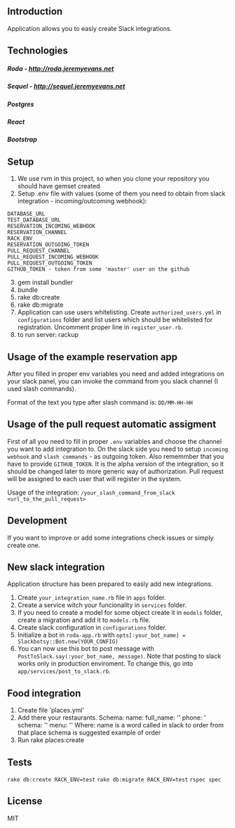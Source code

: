 ## Introduction

Application allows you to easly create Slack integrations.

## Technologies

##### Roda - http://roda.jeremyevans.net
##### Sequel - http://sequel.jeremyevans.net
##### Postgres
##### React
##### Bootstrap


## Setup

1. We use rvm in this project, so when you clone your repository you should have gemset created.
2. Setup .env file with values (some of them you need to obtain from slack integration - incoming/outcoming webhook):

  ```
DATABASE_URL
TEST_DATABASE_URL
RESERVATION_INCOMING_WEBHOOK
RESERVATION_CHANNEL
RACK_ENV
RESERVATION_OUTGOING_TOKEN
PULL_REQUEST_CHANNEL
PULL_REQUEST_INCOMING_WEBHOOK
PULL_REQUEST_OUTGOING_TOKEN
GITHUB_TOKEN - token from some 'master' user on the github
  ```
3. gem install bundler
4. bundle
5. rake db:create
6. rake db:migrate
7. Application can use users whitelisting. Create `authorized_users.yml` in `configurations` folder and list users which should be whitelisted for registration. Uncomment proper line in `register_user.rb`.
8. to run server: rackup

## Usage of the example reservation app
After you filled in proper env variables you need and added integrations on your slack panel, you can invoke the command from you slack channel (I used slash commands).

Format of the text you type after slash command is: `DD/MM-HH-HH`

## Usage of the pull request automatic assigment
First of all you need to fill in proper `.env` variables and choose the channel you want to add integration to. On the slack side you need to setup `incoming webhook` and `slash commands` - as outgoing token.
Also rememmber that you have to provide `GITHUB_TOKEN`. It is the alpha version of the integration, so it should be changed later to more generic way of authorization.
Pull request will be assigned to each user that will register in the system.

Usage of the integration: `/your_slash_command_from_slack <url_to_the_pull_request>`

## Development
If you want to improve or add some integrations check issues or simply create one.

## New slack integration
Application structure has been prepared to easly add new integrations.

1. Create `your_integration_name.rb` file in `apps` folder.
2. Create a service witch your funcionality in `services` folder.
3. If you need to create a model for some object create it in `models` folder, create a migration and add it to `models.rb` file.
4. Create slack configuration in `configurations` folder.
5. Initialize a bot in `roda-app.rb` with `opts[:your_bot_name] = Slackbotsy::Bot.new(YOUR_CONFIG)`
6. You can now use this bot to post message with `PostToSlack.say(:your_bot_name, message)`. Note that posting to slack works only in production enviroment. To change this, go into `app/services/post_to_slack.rb`.

## Food integration
1. Create file 'places.yml'
2. Add there your restaurants. Schema:
  name:
    full_name: ''
    phone: '
    schema: ''
    menu: ''
  Where:
    name is a word called in slack to order from that place
    schema is suggested example of order
3. Run rake places:create

## Tests
`rake db:create RACK_ENV=test`
`rake db:migrate RACK_ENV=test`
`rspec spec`

## License

MIT
